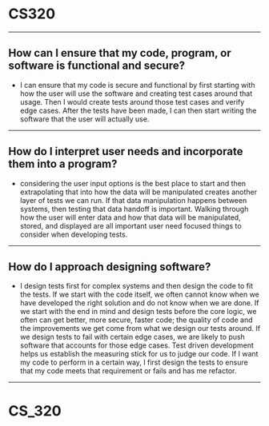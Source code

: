 # CS320
---
## How can I ensure that my code, program, or software is functional and secure?

 - I can ensure that my code is secure and functional by first starting with how the user will use the software and creating test cases around that usage. Then I would create tests around those test cases and verify edge cases. After the tests have been made, I can then start writing the software that the user will actually use.

---
## How do I interpret user needs and incorporate them into a program?

 - considering the user input options is the best place to start and then extrapolating that into how the data will be manipulated creates another layer of tests we can run. If that data manipulation happens between systems, then testing that data handoff is important. Walking through how the user will enter data and how that data will be manipulated, stored, and displayed are all important user need focused things to consider when developing tests.

---
## How do I approach designing software?

 - I design tests first for complex systems and then design the code to fit the tests. If we start with the code itself, we often cannot know when we have developed the right solution and do not know when we are done. If we start with the end in mind and design tests before the core logic, we often can get better, more secure, faster code; the quality of code and the improvements we get come from what we design our tests around. If we design tests to fail with certain edge cases, we are likely to push software that accounts for those edge cases. Test driven development helps us establish the measuring stick for us to judge our code. If I want my code to perform in a certain way, I first design the tests to ensure that my code meets that requirement or fails and has me refactor.

---
# CS_320

